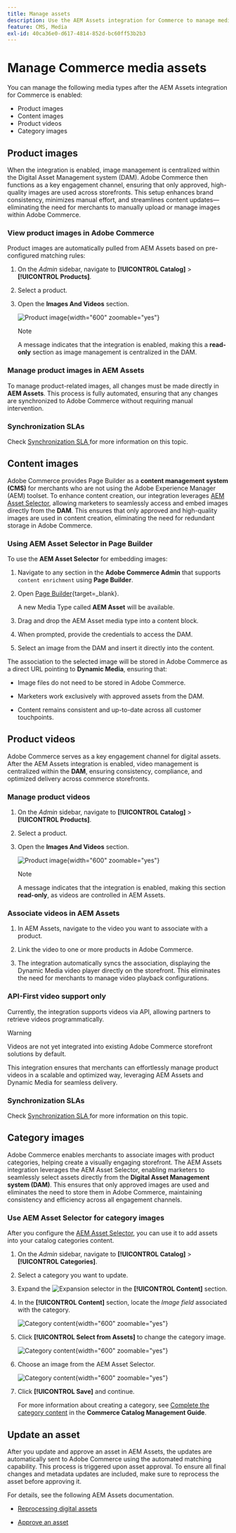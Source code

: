 ```yaml
---
title: Manage assets
description: Use the AEM Assets integration for Commerce to manage media assets for your storefront.
feature: CMS, Media
exl-id: 40ca36e0-d617-4814-852d-bc60ff53b2b3
---
```

# Manage Commerce media assets

<!--In ACAP-844, this topic was linked to from the Commerce Admin products images and videos when the Assets integration is enabled. If the URL to the topic changes, be sure to add a redirect.-->

You can manage the following media types after the AEM Assets integration for Commerce is enabled:

* Product images
* Content images
* Product videos
* Category images

## Product images

When the integration is enabled, image management is centralized within the Digital Asset Management system (DAM). Adobe Commerce then functions as a key engagement channel, ensuring that only approved, high-quality images are used across storefronts. This setup enhances brand consistency, minimizes manual effort, and streamlines content updates—eliminating the need for merchants to manually upload or manage images within Adobe Commerce.

### View product images in Adobe Commerce

Product images are automatically pulled from AEM Assets based on pre-configured matching rules:

1. On the _Admin_ sidebar, navigate to **[!UICONTROL Catalog]** > **[!UICONTROL Products]**.

1. Select a product.

1. Open the **Images And Videos** section.

   ![Product image](assets/product-image.png){width="600" zoomable="yes"}

   >[!NOTE]
   >
   > A message indicates that the integration is enabled, making this a **read-only** section as image management is centralized in the DAM.

### Manage product images in AEM Assets

To manage product-related images, all changes must be made directly in **AEM Assets**. This process is fully automated, ensuring that any changes are synchronized to Adobe Commerce without requiring manual intervention.

### Synchronization SLAs

Check [Synchronization SLA ](get-started/setup-synchronization.md#synchronization-sla)for more information on this topic. 

## Content images

Adobe Commerce provides Page Builder as a **content management system (CMS)** for merchants who are not using the Adobe Experience Manager (AEM) toolset. To enhance content creation, our integration leverages [AEM Asset Selector](synchronize/asset-selector-integration.md), allowing marketers to seamlessly access and embed images directly from the **DAM**. This ensures that only approved and high-quality images are used in content creation, eliminating the need for redundant storage in Adobe Commerce.

### Using AEM Asset Selector in Page Builder

To use the **AEM Asset Selector** for embedding images:

1. Navigate to any section in the **Adobe Commerce Admin** that supports `content enrichment` using **Page Builder**.

1. Open [Page Builder](https://developer.adobe.com/commerce/frontend-core/page-builder/){target=_blank}.

   A new Media Type called **AEM Asset** will be available.

1. Drag and drop the AEM Asset media type into a content block.

1. When prompted, provide the credentials to access the DAM.

1. Select an image from the DAM and insert it directly into the content.

The association to the selected image will be stored in Adobe Commerce as a direct URL pointing to **Dynamic Media**, ensuring that:

* Image files do not need to be stored in Adobe Commerce.

* Marketers work exclusively with approved assets from the DAM.

* Content remains consistent and up-to-date across all customer touchpoints.

## Product videos

Adobe Commerce serves as a key engagement channel for digital assets. After the AEM Assets integration is enabled, video management is centralized within the **DAM**, ensuring consistency, compliance, and optimized delivery across commerce storefronts.

### Manage product videos

1. On the _Admin_ sidebar, navigate to **[!UICONTROL Catalog]** > **[!UICONTROL Products]**.

1. Select a product.

1. Open the **Images And Videos** section.

   ![Product image](assets/product-image.png){width="600" zoomable="yes"}

   >[!NOTE]
   >
   > A message indicates that the integration is enabled, making this section **read-only**, as videos are controlled in AEM Assets.

### Associate videos in AEM Assets

1. In AEM Assets, navigate to the video you want to associate with a product.

1. Link the video to one or more products in Adobe Commerce.

1. The integration automatically syncs the association, displaying the Dynamic Media video player directly on the storefront. This eliminates the need for merchants to manage video playback configurations.

### API-First video support only

Currently, the integration supports videos via API, allowing partners to retrieve videos programmatically. 

>[!WARNING]
>
> Videos are not yet integrated into existing Adobe Commerce storefront solutions by default.

This integration ensures that merchants can effortlessly manage product videos in a scalable and optimized way, leveraging AEM Assets and Dynamic Media for seamless delivery.

### Synchronization SLAs

Check [Synchronization SLA ](get-started/setup-synchronization.md#synchronization-sla)for more information on this topic. 

## Category images

Adobe Commerce enables merchants to associate images with product categories, helping create a visually engaging storefront. The AEM Assets integration leverages the AEM Asset Selector, enabling marketers to seamlessly select assets directly from the **Digital Asset Management system (DAM)**. This ensures that only approved images are used and eliminates the need to store them in Adobe Commerce, maintaining consistency and efficiency across all engagement channels. 

### Use AEM Asset Selector for category images

After you configure the [AEM Asset Selector](synchronize/asset-selector-integration.md), you can use it to add assets into your catalog categories content.

1. On the _Admin_ sidebar, navigate to **[!UICONTROL Catalog]** > **[!UICONTROL Categories]**.

1. Select a category you want to update.

1. Expand the ![Expansion selector](../assets/icon-display-expand.png) in the **[!UICONTROL Content]** section.

1. In the **[!UICONTROL Content]** section, locate the *Image field* associated with the category.

   ![Category content](assets/category-asset.png){width="600" zoomable="yes"}

1. Click **[!UICONTROL Select from Assets]** to change the category image.

   ![Category content](assets/asset-view.png){width="600" zoomable="yes"}

1. Choose an image from the AEM Asset Selector.

   ![Category content](assets/select-image.png){width="600" zoomable="yes"}

1. Click **[!UICONTROL Save]** and continue.

   For more information about creating a category, see [Complete the category content](https://experienceleague.adobe.com/en/docs/commerce-admin/catalog/categories/create/category-create#step-3-complete-the-category-content) in the **Commerce Catalog Management Guide**.

## Update an asset

After you update and approve an asset in AEM Assets, the updates are automatically sent to Adobe Commerce using the automated matching capability. This process is triggered upon asset approval. To ensure all final changes and metadata updates are included, make sure to reprocess the asset before approving it.

For details, see the following AEM Assets documentation.

* [Reprocessing digital assets](https://experienceleague.adobe.com/en/docs/experience-manager-cloud-service/content/assets/manage/reprocessing)

* [Approve an asset](https://experienceleague.adobe.com/en/docs/experience-manager-cloud-service/content/assets/dynamicmedia/dynamic-media-open-apis/approve-assets)
